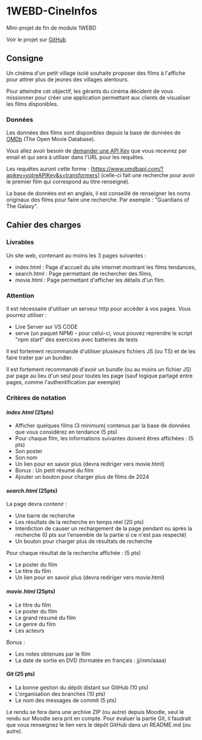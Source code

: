 # 1WEBD-CineInfos

Mini-projet de fin de module 1WEBD

Voir le projet sur [GitHub](https://github.com/PetitFlora/1WEBD-CineInfos)

## Consigne

Un cinéma d'un petit village isolé souhaite proposer des films à l'affiche pour attirer plus de jeunes des villages alentours.

Pour atteindre cet objectif, les gérants du cinéma décident de vous missionner pour créer une application permettant aux clients de visualiser les films disponibles.

### Données

Les données des films sont disponibles depuis la base de données de [OMDb](https://www.omdbapi.com/) (The Open Movie Database).

Vous allez avoir besoin de [demander une API Key](https://www.omdbapi.com/apikey.aspx) que vous recevrez par email et qui sera à utiliser dans l'URL pour les requêtes.

Les requêtes auront cette forme : [https://www.omdbapi.com/?apikey=votreAPIKey&s=transformers] (celle-ci fait une recherche pour avoir le premier film qui correspond au titre renseigné).

La base de données est en anglais, il est conseillé de renseigner les noms originaux des films pour faire une recherche. Par exemple : "Guardians of The Galaxy".

## Cahier des charges

### Livrables

Un site web, contenant au moins les 3 pages suivantes :

- index.html : Page d'accueil du site internet montrant les films tendances,
- search.html : Page permettant de rechercher des films,
- movie.html : Page permettant d'afficher les détails d'un film.

### Attention

Il est nécessaire d'utiliser un serveur http pour accéder à vos pages.
Vous pourrez utiliser :

- Live Server sur VS CODE
- serve (un paquet NPM) - pour celui-ci, vous pouvez reprendre le script "npm start" des exercices avec batteries de tests

Il est fortement recommandé d'utiliser plusieurs fichiers JS (ou TS) et de les faire traiter par un bundler.

Il est fortement recommandé d'avoir un bundle (ou au moins un fichier JS) par page au lieu d'un seul pour toutes les page (sauf logique partagé entre pages, comme l'authentification par exemple)

### Critères de notation

#### ***index.html*** (25pts)

- Afficher quelques films (3 minimum) contenus par la base de données que vous considérez en tendance (5 pts)
- Pour chaque film, les informations suivantes doivent êtres affichées : (5 pts)
- Son poster
- Son nom
- Un lien pour en savoir plus (devra rediriger vers movie.html)
- Bonus : Un petit résumé du film
- Ajouter un bouton pour charger plus de films de 2024

#### ***search.html*** (25pts)

La page devra contenir :

- Une barre de recherche
- Les résultats de la recherche en temps réel (20 pts)
- Interdiction de causer un rechargement de la page pendant ou après la recherche (0 pts sur l'ensemble de la partie si ce n'est pas respecté)
- Un bouton pour charger plus de résultats de recherche

Pour chaque résultat de la recherche affichée : (5 pts)

- Le poster du film
- Le titre du film
- Un lien pour en savoir plus (devra rediriger vers movie.html)

#### ***movie.html*** (25pts)

- Le titre du film
- Le poster du film
- Le grand résumé du film
- Le genre du film
- Les acteurs

Bonus :

- Les notes obtenues par le film
- La date de sortie en DVD (formatée en français : jj/mm/aaaa)

#### ***Git*** (25 pts)

- La bonne gestion du dépôt distant sur GitHub (10 pts)
- L'organisation des branches (10 pts)
- Le nom des messages de commit (5 pts)

Le rendu se fera dans une archive ZIP (ou autre) depuis Moodle, seul le rendu sur Moodle sera prit en compte.
Pour évaluer la partie Git, il faudrait que vous renseignez le lien vers le dépôt GitHub dans un README.md (ou autre).
